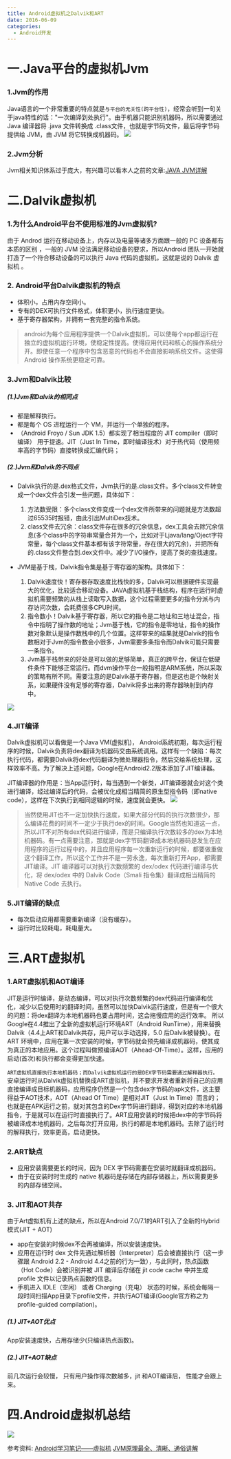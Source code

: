 ```yaml
---
title: Android虚拟机之Dalvik和ART
date: 2016-06-09
categories: 
  - Android开发
---
```


# 一.Java平台的虚拟机Jvm
### 1.Jvm的作用
Java语言的一个非常重要的特点就是``与平台的无关性(跨平台性)``，经常会听到一句关于java特性的话："一次编译到处执行"。由于机器只能识别机器码，所以需要通过Java 编译器将 .java 文件转换成 .class文件，也就是字节码文件，最后将字节码提供给 JVM，由 JVM 将它转换成机器码。
![](/images/95b5b390a324f6b1cc698a59bbd568e3.webp)

### 2.Jvm分析
Jvm相关知识体系过于庞大，有兴趣可以看本人之前的文章:[JAVA JVM详解](https://blog.csdn.net/unreliable_narrator/article/details/97135880)
# 二.Dalvik虚拟机
### 1.为什么Android平台不使用标准的Jvm虚拟机?
由于 Androd 运行在移动设备上，内存以及电量等诸多方面跟一般的 PC 设备都有本质的区别 ，一般的 JVM 没法满足移动设备的要求，所以Android 团队一开始就打造了一个符合移动设备的可以执行 Java 代码的虚拟机，这就是说的 Dalvik 虚拟机 。

### 2. Android平台Dalvik虚拟机的特点
- 体积小，占用内存空间小。
- 专有的DEX可执行文件格式，体积更小，执行速度更快。
- 基于寄存器架构，并拥有一套完整的指令系统。
  
>android为每个应用程序提供一个Dalvik虚拟机，可以使每个app都运行在独立的虚拟机运行环境，使稳定性提高。使得应用代码和核心的操作系统分开。即使任意一个程序中包含恶意的代码也不会直接影响系统文件。这使得 Android 操作系统更稳定可靠。


### 3.Jvm和Dalvik比较
##### (1.)Jvm和Dalvik的相同点
- 都是解释执行。
- 都是每个 OS 进程运行一个 VM，并运行一个单独的程序。
- （Android Froyo / Sun JDK 1.5）都实现了相当程度的 JIT compiler（即时编译） 用于提速。JIT（Just In Time，即时编译技术）对于热代码（使用频率高的字节码）直接转换成汇编代码；

##### (2.)Jvm和Dalvik的不同点
- Dalvik执行的是.dex格式文件，Jvm执行的是.class文件。多个class文件转变成一个dex文件会引发一些问题，具体如下：
  1. 方法数受限：多个class文件变成一个dex文件所带来的问题就是方法数超过65535时报错，由此引出MultiDex技术。
  2. class文件去冗余：class文件存在很多的冗余信息，dex工具会去除冗余信息(多个class中的字符串常量合并为一个，比如对于Ljava/lang/Oject字符常量，每个class文件基本都有该字符常量，存在很大的冗余)，并把所有的.class文件整合到.dex文件中。减少了I/O操作，提高了类的查找速度。

- JVM是基于栈，Dalvik指令集是基于寄存器的架构。具体如下：
  1. Dalvik速度快！寄存器存取速度比栈快的多，Dalvik可以根据硬件实现最大的优化，比较适合移动设备。JAVA虚拟机基于栈结构，程序在运行时虚拟机需要频繁的从栈上读取写入数据，这个过程需要更多的指令分派与内存访问次数，会耗费很多CPU时间。
  2. 指令数小！Dalvik基于寄存器，所以它的指令是二地址和三地址混合，指令中指明了操作数的地址；Jvm基于栈，它的指令是零地址，指令的操作数对象默认是操作数栈中的几个位置。这样带来的结果就是Dalvik的指令数相对于Jvm的指令数会小很多，Jvm需要多条指令而Dalvik可能只需要一条指令。
  3. Jvm基于栈带来的好处是可以做的足够简单，真正的跨平台，保证在低硬件条件下能够正常运行。而dvm操作平台一般指明是ARM系统，所以采取的策略有所不同。需要注意的是Dalvik基于寄存器，但是这也是个映射关系，如果硬件没有足够的寄存器，Dalvik将多出来的寄存器映射到内存中。

![](/images/f472313757d2dc5006a051d4cd8c4805.webp)

### 4.JIT编译
Dalvik虚拟机可以看做是一个Java VM(虚拟机)， Android系统初期，每次运行程序的时候，Dalvik负责将dex翻译为机器码交由系统调用。这样有一个缺陷：每次执行代码，都需要Dalvik将dex代码翻译为微处理器指令，然后交给系统处理，这样效率不高。为了解决上述问题，Google在Android2.2版本添加了JIT编译器。

JIT编译器的作用是：当App运行时，每当遇到一个新类，JIT编译器就会对这个类进行编译，经过编译后的代码，会被优化成相当精简的原生型指令码（即native code），这样在下次执行到相同逻辑的时候，速度就会更快。
![](/images/9e12d4bcccd4ec7b0c6faef4ad261d7c.webp)

>当然使用JIT也不一定加快执行速度，如果大部分代码的执行次数很少，那么编译花费的时间不一定少于执行dex的时间。Google当然也知道这一点，所以JIT不对所有dex代码进行编译，而是只编译执行次数较多的dex为本地机器码。有一点需要注意，那就是dex字节码翻译成本地机器码是发生在应用程序的运行过程中的，并且应用程序每一次重新运行的时候，都要做重做这个翻译工作，所以这个工作并不是一劳永逸，每次重新打开App，都需要JIT编译。JIT 编译器可以对执行次数频繁的 dex/odex 代码进行编译与优化，将 dex/odex 中的 Dalvik Code（Smali 指令集）翻译成相当精简的 Native Code 去执行。

### 5.JIT编译的缺点
- 每次启动应用都需要重新编译（没有缓存）。
- 运行时比较耗电，耗电量大。

# 三.ART虚拟机
### 1.ART虚拟机和AOT编译
JIT是运行时编译，是动态编译，可以对执行次数频繁的dex代码进行编译和优化，减少以后使用时的翻译时间，虽然可以加快Dalvik运行速度，但是有一个很大的问题：将dex翻译为本地机器码也要占用时间，这会拖慢应用的运行效率。 所以Google在4.4推出了全新的虚拟机运行环境ART（Android RunTime），用来替换Dalvik（4.4上ART和Dalvik共存，用户可以手动选择，5.0 后Dalvik被替换）。在ART 环境中，应用在第一次安装的时候，字节码就会预先编译成机器码，使其成为真正的本地应用。这个过程叫做预编译AOT（Ahead-Of-Time）。这样，应用的启动(首次)和执行都会变得更加快速。

``ART虚拟机直接执行本地机器码；而Dalvik虚拟机运行的是DEX字节码需要通过解释器执行。``安卓运行时从Dalvik虚拟机替换成ART虚拟机，并不要求开发者重新将自己的应用直接编译成目标机器码，应用程序仍然是一个包含dex字节码的apk文件，这主要得益于AOT技术，AOT（Ahead Of Time）是相对JIT（Just In Time）而言的；也就是在APK运行之前，就对其包含的Dex字节码进行翻译，得到对应的本地机器指令，于是就可以在运行时直接执行了。ART应用安装的时候把dex中的字节码将被编译成本地机器码，之后每次打开应用，执行的都是本地机器码。去除了运行时的解释执行，效率更高，启动更快。

### 2.ART缺点
- 应用安装需要更长的时间，因为 DEX 字节码需要在安装时就翻译成机器码。
- 由于在安装时时生成的 native 机器码是存储在内部存储器上，所以需要更多的内部存储空间。

### 3. JIT和AOT共存
由于Art虚拟机有上述的缺点，所以在Android 7.0/7.1的ART引入了全新的Hybrid模式(JIT + AOT)
- app在安装的时候dex不会再被编译，所以安装速度快。
- 应用在运行时 dex 文件先通过解析器（Interpreter）后会被直接执行（这一步骤跟 Android 2.2 - Android 4.4之前的行为一致），与此同时，热点函数（Hot Code）会被识别并被 JIT 编译后存储在 jit code cache 中并生成 profile 文件以记录热点函数的信息。
- 手机进入 IDLE（空闲） 或者 Charging（充电） 状态的时候，系统会每隔一段时间扫描App目录下profile文件，并执行AOT编译(Google官方称之为profile-guided compilation)。

##### (1.) JIT+AOT优点
App安装速度快，占用存储少(只编译热点函数)。

##### (2.) JIT+AOT缺点
前几次运行会较慢， 只有用户操作得次数越多，jit 和AOT编译后， 性能才会跟上来。

# 四.Android虚拟机总结
![](/images/04c8bad6263b5a0bf567fce4e2b70a91.webp)

参考资料:
[Android学习笔记——虚拟机](http://mouxuejie.com/blog/2018-05-12/learning-notes-vm/)
[JVM原理最全、清晰、通俗讲解](https://blog.csdn.net/csdnliuxin123524/article/details/81303711)
